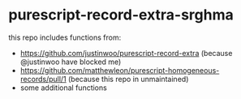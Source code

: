 # purescript-record-extra-srghma

this repo includes functions from:
- https://github.com/justinwoo/purescript-record-extra (because @justinwoo have blocked me)
- https://github.com/matthewleon/purescript-homogeneous-records/pull/1 (because this repo in unmaintained)
- some additional functions
